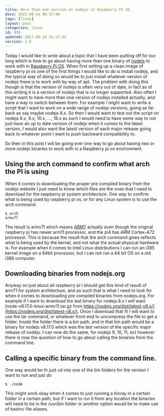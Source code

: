 ```yaml
---
title: More than one version of nodejs in Raspberry PI OS
date: 2021-09-24 06:37:00
tags: [linux]
layout: post
categories: linux
id: 930
updated: 2021-09-24 21:21:02
version: 1.9
---
```


Today I would like to write about a topic that I have been putting off for too long which is how to go about having more than one binary of [nodejs](/2017/04/05/nodejs-helloworld/) to work with in [Raspberry Pi OS](/2020/03/25/linux-raspbian-lite-getting-started/). When first setting up a clean image of raspberry pi os one of the first things I would like to do is install nodejs, and the typical way of doing so would be to just install whatever version of nodejs there is to work with by way of apt. The problem with doing this though is that the version of nodejs is often very out of date, in fact as of this writing it is a version of nodejs that is no longer supported. Also often I might want to have more than one version of nodejs installed actually, and have a way to switch between them. For example I might want to write a script that I want to work on a wide range of nodejs versions, going as far back as say maybe nodejs 8.x. So then I would want to test out the script on nodejs 8.x, 9.x, 10.x, ..., 16.x as such I would need to have some way to not just have an up to date version of nodejs when it comes to the latest version, I would also want the latest version of each major release going back to whatever point I want to push backward compatibility to.

So then in this post I will be going over one way to go about having two or more nodejs binaries to work with in a Raspberry pi os environment.

<!-- more -->


## Using the arch command to confirm what arch the PI is using

When it comes to downloading the proper pre compiled binary from the nodejs website I just need to know which files are the ones that I need to download for the raspberry pi system architecture. One way to confirm what is being used by raspberry pi os, or for any Linux system is to use the arch command.

```
$ arch
armv7l
```

The result is armv7l which means [ARM7](https://en.wikipedia.org/wiki/ARM7) actually even though the original raspberry pi has newer arm11 processor, and the pi4 has ARM Cortex-A72 processor. This is because the result that the arch command gives reflects what is being used by the kernel, and not what the actual physical hardware is. For example when it comes to Intel Linux distributions I can run an i385 kernel image on a 64bit processor, but I can not run a 64 bit OS on a old i386 computer. 

## Downloading binaries from nodejs.org

Anyway on just about all raspberry pi I should get this kind of result of arm71 for system architecture, and as such that is what I need to look for when it comes to downloading pre compiled binaries from nodejs.org. For example if I want to download the last binary for nodejs.8.x I will want [node-v8.17.0-linux-armv7l.tar.gz from https://nodejs.org/dist/latest-v8.x/](https://nodejs.org/dist/latest-v8.x/). Once I download that fil I will want to use the tar command, or whatever front end to uncompress the file to get a folder. Inside the folder there is a bin path, and in that bin path would be a binary for nodejs v8.17.0 which was the last version of the specific major release of nodejs. I can now do the same, for nodejs 9, 10, 11, ect however there is now the question of how to go about calling the binaries from the command line.

## Calling a specific binary from the command line.

One way would be th just cd into one of the bin folders for the version I want to run and just do

```
$ ./node
```

This might work okay when it comes to just running a binray in a certain folder in a certain path, but if I want to run it from any location the binaries will need to be in the /usr/bin folder or another option would be to make use of bashrc file aliases.


